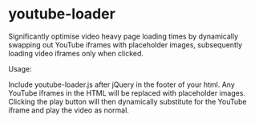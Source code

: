 youtube-loader
==============

Significantly optimise video heavy page loading times by dynamically swapping out YouTube iframes with placeholder images, subsequently loading video iframes only when clicked.

Usage:

Include youtube-loader.js after jQuery in the footer of your html. Any YouTube iframes in the HTML will be replaced with placeholder images. Clicking the play button will then dynamically substitute for the YouTube iframe and play the video as normal.
